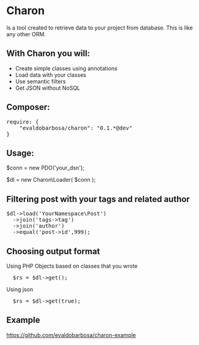 Charon
======

Is a tool created to retrieve data to your project from database. This is like any other ORM.

With Charon you will:
-------------------------
* Create simple classes using annotations
* Load data with your classes
* Use semantic filters
* Get JSON without NoSQL

Composer:
---
<pre>
require: {
	"evaldobarbosa/charon": "0.1.*@dev"
}
</pre>

Usage:
-------------------------
$conn = new PDO('your_dsn');

$dl = new Charon\Loader( $conn );

Filtering post with your tags and related author
---

<pre>
$dl->load('YourNamespace\Post')
  ->join('tags->tag')
  ->join('author')
  ->equal('post->id',999);
</pre>
  
Choosing output format
---

Using PHP Objects based on classes that you wrote

<pre>
  $rs = $dl->get();
</pre>

Using json

<pre>
  $rs = $dl->get(true);
</pre>

Example
-------
https://github.com/evaldobarbosa/charon-example